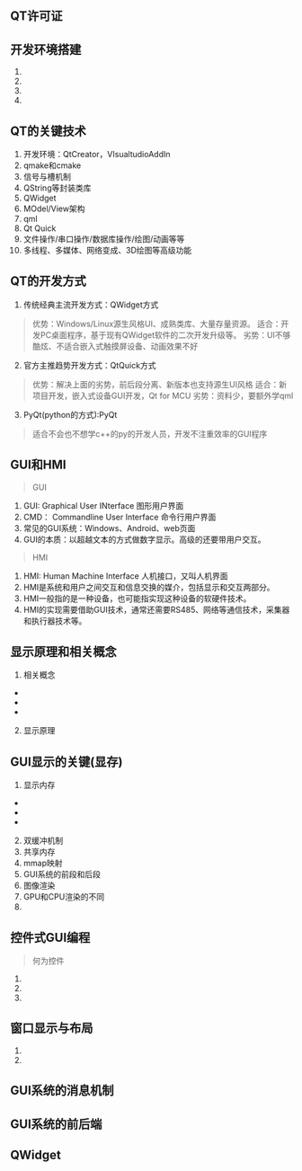 ## QT许可证

## 开发环境搭建
1. 
2. 
3. 
4. 

## QT的关键技术
1. 开发环境：QtCreator，VIsualtudioAddIn
2. qmake和cmake
3. 信号与槽机制
4. QString等封装类库
5. QWidget
6. MOdel/View架构
7. qml
8. Qt Quick
9. 文件操作/串口操作/数据库操作/绘图/动画等等
10. 多线程、多媒体、网络变成、3D绘图等高级功能

## QT的开发方式
1. 传统经典主流开发方式：QWidget方式
> 优势：Windows/Linux源生风格UI、成熟类库、大量存量资源。
> 适合：开发PC桌面程序，基于现有QWidget软件的二次开发升级等。
> 劣势：UI不够酷炫、不适合嵌入式触摸屏设备、动画效果不好
2. 官方主推趋势开发方式：QtQuick方式
> 优势：解决上面的劣势，前后段分离、新版本也支持源生UI风格
> 适合：新项目开发，嵌入式设备GUI开发，Qt for MCU
> 劣势：资料少，要额外学qml
3. PyQt(python的方式):PyQt
> 适合不会也不想学c++的py的开发人员，开发不注重效率的GUI程序

## GUI和HMI
> GUI
1. GUI: Graphical User INterface 图形用户界面
2. CMD： Commandline User Interface 命令行用户界面
3. 常见的GUI系统：Windows、Android、web页面
4. GUI的本质：以超越文本的方式做数字显示。高级的还要带用户交互。

> HMI
1. HMI: Human Machine Interface 人机接口，又叫人机界面
2. HMI是系统和用户之间交互和信息交换的媒介，包括显示和交互两部分。
3. HMI一般指的是一种设备，也可能指实现这种设备的软硬件技术。
4. HMI的实现需要借助GUI技术，通常还需要RS485、网络等通信技术，采集器和执行器技术等。

## 显示原理和相关概念
1. 相关概念
* 
* 
* 
2. 显示原理

## GUI显示的关键(显存)
1. 显示内存
* 
* 
* 
2. 双缓冲机制
3. 共享内存
4. mmap映射
5. GUI系统的前段和后段
6. 图像渲染
7. GPU和CPU渲染的不同
8. 

## 控件式GUI编程
> 何为控件
1. 
2. 
3. 
> 
> 

## 窗口显示与布局
> 
1. 
2. 
> 
> 

## GUI系统的消息机制

## GUI系统的前后端
>
>  
>

## QWidget
> 
> 
> 